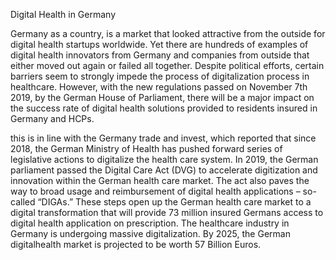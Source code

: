 Digital Health in Germany

Germany as a country, is a market that looked attractive from the outside for digital health startups worldwide. Yet there are hundreds of examples of digital health innovators from Germany and companies from outside that either moved out again or failed all together. Despite political efforts, certain barriers seem to strongly impede the process of digitalization process in healthcare. However, with the new regulations passed on November 7th 2019, by the German House of Parliament, there will be a major impact on the success rate of digital health solutions provided to residents insured in Germany and HCPs.

this is in line with the Germany trade and invest, which reported that since 2018, the German Ministry of Health has pushed forward series of legislative actions to digitalize the health care system. In 2019, the German parliament passed the Digital Care Act (DVG) to accelerate digitization and innovation within the German health care market. The act also paves the way to broad usage and reimbursement of digital health applications – so-called “DIGAs.” These steps open up the German health care market to a digital transformation that will provide 73 million insured Germans access to digital health application on prescription. The healthcare industry in Germany is undergoing massive digitalization. By 2025, the German digitalhealth market is projected to be worth 57 Billion Euros.

